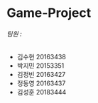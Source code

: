 # Game-Project

###### 팀원 :
+ 김수현 20163438
+ 박지민 20153351
+ 김정빈 20163427
+ 정동영 20163437
+ 김성훈 20183444
